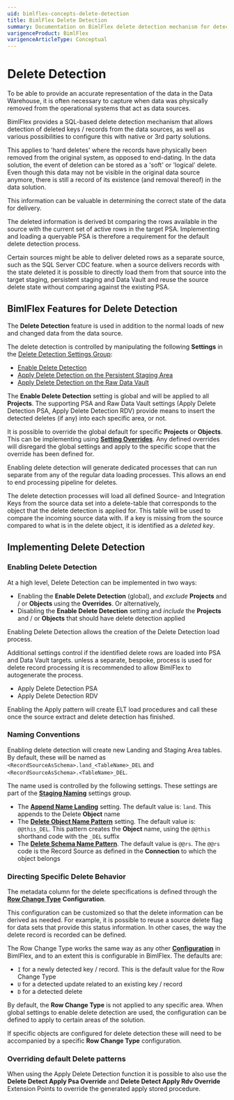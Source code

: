 ```yaml
---
uid: bimlflex-concepts-delete-detection
title: BimlFlex Delete Detection
summary: Documentation on BimlFlex delete detection mechanism for detection of hard deleted keys from a source system
varigenceProduct: BimlFlex
varigenceArticleType: Conceptual
---
```

# Delete Detection

To be able to provide an accurate representation of the data in the Data Warehouse, it is often necessary to capture when data was physically removed from the operational systems that act as data sources.

BimlFlex provides a SQL-based delete detection mechanism that allows detection of deleted keys / records from the data sources, as well as various possibilities to configure this with native or 3rd party solutions.

This applies to 'hard deletes' where the records have physically been removed from the original system, as opposed to end-dating. In the data solution, the event of deletion can be stored as a 'soft' or 'logical' delete. Even though this data may not be visible in the original data source anymore, there is still a record of its existence (and removal thereof) in the data solution.

This information can be valuable in determining the correct state of the data for delivery.

The deleted information is derived bt comparing the rows available in the source with the current set of active rows in the target PSA. Implementing and loading a queryable PSA is therefore a requirement for the default delete detection process.

Certain sources might be able to deliver deleted rows as a separate source, such as the SQL Server CDC feature. when a source delivers records with the state deleted it is possible to directly load them from that source into the target staging, persistent staging and Data Vault and reuse the source delete state without comparing against the existing PSA. 

## BimlFlex Features for Delete Detection

The **Delete Detection** feature is used in addition to the normal loads of new and changed data from the data source.

The delete detection is controlled by manipulating the following **Settings** in the [Delete Detection Settings Group](xref:bimlflex-app-reference-documentation-settings-index#delete-detection):

* [Enable Delete Detection](xref:bimlflex-app-reference-documentation-setting-DeleteDetectionEnabled)
* [Apply Delete Detection on the Persistent Staging Area](xref:bimlflex-app-reference-documentation-setting-DeleteDetectionApplyPsa)
* [Apply Delete Detection on the Raw Data Vault](xref:bimlflex-app-reference-documentation-setting-DeleteDetectionApplyRdv)

The **Enable Delete Detection** setting is global and will be applied to all **Projects**. The supporting PSA and Raw Data Vault settings (Apply Delete Detection PSA, Apply Delete Detection RDV) provide means to insert the detected deletes (if any) into each specific area, or not.

It is possible to override the global default for specific **Projects** or **Objects**. This can be implementing using [**Setting Overrides**](xref:bimlflex-settings#setting-overrides). Any defined overrides will disregard the global settings and apply to the specific scope that the override has been defined for.

Enabling delete detection will generate dedicated processes that can run separate from any of the regular data loading processes. This allows an end to end processing pipeline for deletes.

The delete detection processes will load all defined Source- and Integration Keys from the source data set into a delete-table that corresponds to the object that the delete detection is applied for. This table will be used to compare the incoming source data with. If a key is missing from the source compared to what is in the delete object, it is identified as a *deleted key*.

## Implementing Delete Detection

### Enabling Delete Detection

At a high level, Delete Detection can be implemented in two ways:

* Enabling the **Enable Delete Detection** (global), and *exclude* **Projects** and / or **Objects** using the **Overrides**. Or alternatively,
* Disabling the **Enable Delete Detection** setting and *include* the **Projects** and / or **Objects** that should have delete detection applied

Enabling Delete Detection allows the creation of the Delete Detection load process.

Additional settings control if the identified delete rows are loaded into PSA and Data Vault targets. unless a separate, bespoke, process is used for delete record processing it is recommended to allow BimlFlex to autogenerate the process.

* Apply Delete Detection PSA
* Apply Delete Detection RDV

Enabling the Apply pattern will create ELT load procedures and call these once the source extract and delete detection has finished.

### Naming Conventions

Enabling delete detection will create new Landing and Staging Area tables. By default, these will be named as `<RecordSourceAsSchema>.land_<TableName>_DEL` and `<RecordSourceAsSchema>.<TableName>_DEL`.

The name used is controlled by the following settings. These settings are part of the [**Staging Naming**](xref:bimlflex-app-reference-documentation-settings-index#staging-naming) settings group.

* The [**Append Name Landing**](xref:bimlflex-app-reference-documentation-setting-AppendNameLanding) setting.  The default value is: `land`.  This appends to the Delete **Object** name
* The [**Delete Object Name Pattern**](xref:bimlflex-app-reference-documentation-setting-DeleteObjectNamePattern) setting.  The default value is: `@@this_DEL`.  This pattern creates the **Object** name, using the `@@this` shorthand code with the `_DEL` suffix
* The [**Delete Schema Name Pattern**](xref:bimlflex-app-reference-documentation-setting-DeleteSchemaNamePattern).  The default value is `@@rs`.  The `@@rs` code is the Record Source as defined in the **Connection** to which the object belongs

### Directing Specific Delete Behavior

The metadata column for the delete specifications is defined through the [**Row Change Type**](xrefe:bimlflex-metadata-configurations#RowChangeType) **Configuration**.

This configuration can be customized so that the delete information can be derived as needed. For example, it is possible to reuse a source delete flag for data sets that provide this status information. In other cases, the way the delete record is recorded can be defined.

The Row Change Type works the same way as any other [**Configuration**](xref:bimlflex-configurations) in BimlFlex, and to an extent this is configurable in BimlFlex. The defaults are:

* `I` for a newly detected key / record. This is the default value for the Row Change Type
* `U` for a detected update related to an existing key / record
* `D` for a detected delete

By default, the **Row Change Type** is not applied to any specific area. When global settings to enable delete detection are used, the configuration can be defined to apply to certain areas of the solution.

If specific objects are configured for delete detection these will need to be accompanied by a specific **Row Change Type** configuration.

### Overriding default Delete patterns

When using the Apply Delete Detection function it is possible to also use the **Delete Detect Apply Psa Override** and **Delete Detect Apply Rdv Override** Extension Points to override the generated apply stored procedure.
